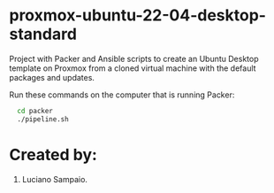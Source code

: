 # proxmox-ubuntu-22-04-desktop-standard
Project with Packer and Ansible scripts to create an Ubuntu Desktop template on Proxmox from a cloned virtual machine with the default packages and updates.

Run these commands on the computer that is running Packer:

```bash
  cd packer
  ./pipeline.sh
```

# Created by: 

1. Luciano Sampaio.
